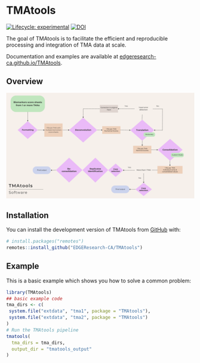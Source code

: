 
# TMAtools

<!-- badges: start -->
[![Lifecycle: experimental](https://img.shields.io/badge/lifecycle-experimental-orange.svg)](https://lifecycle.r-lib.org/articles/stages.html#experimental)
[![DOI](https://zenodo.org/badge/DOI/10.5281/zenodo.15447743.svg)](https://doi.org/10.5281/zenodo.15447743)
<!-- badges: end -->

The goal of TMAtools is to facilitate the efficient and reproducible processing and integration of TMA data at scale.

Documentation and examples are available at [edgeresearch-ca.github.io/TMAtools](https://edgeresearch-ca.github.io/TMAtools/).

## Overview

![TMAtools overview fig.](man/figures/TMAtoolsoverview.png)

## Installation

You can install the development version of TMAtools from [GitHub](https://github.com/EDGEResearch-CA/TMAtools) with:

``` r
# install.packages("remotes")
remotes::install_github("EDGEResearch-CA/TMAtools")
```

## Example

This is a basic example which shows you how to solve a common problem:

``` r
library(TMAtools)
## basic example code
tma_dirs <- c(
 system.file("extdata", "tma1", package = "TMAtools"),
 system.file("extdata", "tma2", package = "TMAtools")
)
# Run the TMAtools pipeline
tmatools(
  tma_dirs = tma_dirs,
  output_dir = "tmatools_output"
)
```

